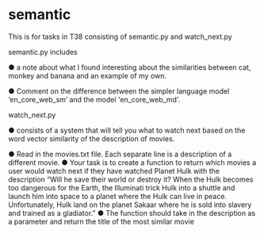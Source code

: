 # semantic
This is for tasks in T38 consisting of semantic.py and watch_next.py 


semantic.py includes

● a note about what I found interesting about the similarities
between cat, monkey and banana and an example of my own.

● Comment on the difference between the simpler language model ‘en_core_web_sm’
and the model 'en_core_web_md'.



watch_next.py

● consists of a system that will tell you what to watch next based on the word
vector similarity of the description of movies.

● Read in the movies.txt file. Each separate line is a description of a different
movie.
● Your task is to create a function to return which movies a user would watch
next if they have watched Planet Hulk with the description “Will he save
their world or destroy it? When the Hulk becomes too dangerous for the
Earth, the Illuminati trick Hulk into a shuttle and launch him into space to a
planet where the Hulk can live in peace. Unfortunately, Hulk land on the
planet Sakaar where he is sold into slavery and trained as a gladiator.”
● The function should take in the description as a parameter and return the
title of the most similar movie
